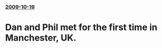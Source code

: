### [2009-10-19](/news/2009/10/19/index.md)

# Dan and Phil met for the first time in Manchester,  UK.



